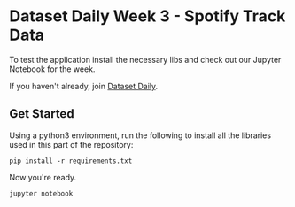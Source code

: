 # Dataset Daily Week 3 - Spotify Track Data

To test the application install the necessary libs and check out our Jupyter Notebook for the week. 

If you haven't already, join [Dataset Daily](https://www.datasetdaily.com).

## Get Started

Using a python3 environment, run the following to install all the libraries used in this part of the repository:
```
pip install -r requirements.txt
```

Now you're ready.
```
jupyter notebook
```